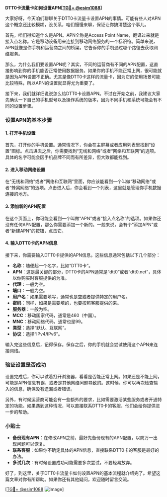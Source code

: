 **DTT0卡流量卡如何设置APN[[TG💪+ @esim1088](https://t.me/s/esim1088)]**

大家好呀，今天咱们聊聊关于DTT0卡流量卡设置APN的事情。可能有些人对APN这个概念还比较模糊，没关系，咱们慢慢来聊，保证让你搞清楚这个事儿。

首先，咱们得知道什么是APN。APN全称是Access Point Name，翻译过来就是接入点名称。它是移动设备用来连接到移动网络服务的一个标识符。简单来说，APN就像是你手机和运营商之间的桥梁，它告诉你的手机通过哪个路径去获取网络服务。

那么，为什么我们要设置APN呢？其实，不同的运营商有不同的APN配置，这直接影响到你的手机能否正常使用数据服务。如果你的手机不能正常上网，很可能就是因为APN设置不正确。尤其是像DTT0卡这样的流量卡，因为它的使用场景可能比较特殊，所以APN的设置就显得尤为重要了。

接下来，我们就详细说说怎么给DTT0卡设置APN。不过在开始之前，我建议大家先确认一下自己的手机型号以及操作系统的版本，因为不同手机和系统可能会有不同的设置步骤。

### 设置APN的基本步骤

#### 1. 打开手机设置

首先，打开你的手机设置。通常情况下，你会在主屏幕或者应用列表里找到“设置”图标。点击进去之后，你需要找到“无线和网络”或者“网络和互联网”的选项。具体的名字可能会因手机品牌不同而有所差异，但大致都能找到。

#### 2. 进入移动网络设置

在“无线和网络”或者“网络和互联网”里面，你应该能看到一个叫做“移动网络”或者“蜂窝网络”的选项。点击进入后，你会看到一个列表，这里就是管理你手机数据连接的地方。

#### 3. 添加新的APN配置

在这个页面上，你可能会看到一个叫做“APN”或者“接入点名称”的选项。如果你还没有任何APN配置，那么你需要添加一个新的。一般来说，会有个“添加APN”或者“新建APN”的按钮，点击它。

#### 4. 输入DTT0卡的APN信息

接下来，你需要输入DTT0卡提供的APN信息。这些信息通常包括以下几个部分：

- **名称**：随便起一个名字，比如“DTT0卡”。
- **APN**：这是最关键的部分，DTT0卡的APN通常是“dtt0”或者“dtt0.net”，具体以你购买时客服提供的为准。
- **代理**：一般为空。
- **端口**：一般为空。
- **用户名**：如果需要填写，通常也是空或者提供特定的用户名。
- **密码**：同样，如果是需要填的，也要按照客服提供的来。
- **服务器**：一般为空。
- **MCC**：移动国家代码，通常是460（中国）。
- **MNC**：移动网络代码，通常也是99。
- **类型**：选择“默认、互联网”。
- **协议**：选择“IPv4/IPv6”。

输入完这些信息后，记得保存。保存之后，你的手机就会尝试使用这个APN来连接网络。

### 验证设置是否成功

设置完成后，你可以试着打开浏览器，看看是否能正常上网。如果还是不能上网，可能是APN信息有误，或者是其他网络问题导致的。这时候，你可以再次检查输入的信息，确保没有遗漏或者错误。

另外，有时候运营商可能会有一些额外的要求，比如需要激活某些服务或者开通特定的功能。如果遇到这种情况，可以直接联系DTT0卡的客服，他们会给你提供进一步的帮助。

### 小贴士

- **备份现有APN**：在修改APN之前，最好先备份现有的APN配置，以防万一出现问题可以恢复。
- **联系客服**：如果你不确定具体的APN信息，直接联系DTT0卡的客服是最好的办法。
- **多试几次**：有时候设置成功可能需要多次尝试，不要轻易放弃。

好了，到这里，关于DTT0卡流量卡如何设置APN的基本流程就介绍完了。希望这篇文章对你有所帮助。如果你还有其他疑问，欢迎随时留言交流。

[[TG💪+ @esim1088](https://t.me/s/esim1088) ![Image](https://i.postimg.cc/4NQfJmqS/Snipaste-2025-05-13-00-14-12.png)]